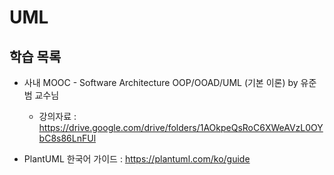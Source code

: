 # UML



## 학습 목록

- 사내 MOOC - Software Architecture OOP/OOAD/UML (기본 이론) by 유준범 교수님
  - 강의자료 : https://drive.google.com/drive/folders/1AOkpeQsRoC6XWeAVzL0OYbC8s86LnFUl

- PlantUML 한국어 가이드 : https://plantuml.com/ko/guide